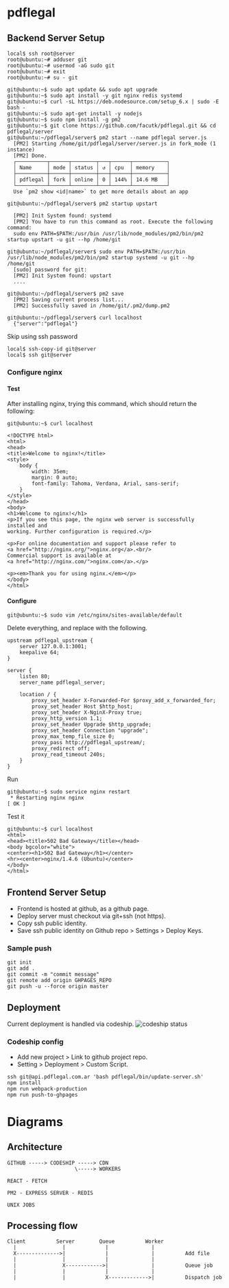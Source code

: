 # pdflegal

## Backend Server Setup

```
local$ ssh root@server
root@ubuntu:~# adduser git
root@ubuntu:~# usermod -aG sudo git
root@ubuntu:~# exit
root@ubuntu:~# su - git

git@ubuntu:~$ sudo apt update && sudo apt upgrade
git@ubuntu:~$ sudo apt install -y git nginx redis systemd
git@ubuntu:~$ curl -sL https://deb.nodesource.com/setup_6.x | sudo -E bash -
git@ubuntu:~$ sudo apt-get install -y nodejs
git@ubuntu:~$ sudo npm install -g pm2
git@ubuntu:~$ git clone https://github.com/facutk/pdflegal.git && cd pdflegal/server
git@ubuntu:~/pdflegal/server$ pm2 start --name pdflegal server.js
  [PM2] Starting /home/git/pdflegal/server/server.js in fork_mode (1 instance)
  [PM2] Done.
  ┌──────────┬──────┬────────┬───┬──────┬───────────┐
  │ Name     │ mode │ status │ ↺ │ cpu  │ memory    │
  ├──────────┼──────┼────────┼───┼──────┼───────────┤
  │ pdflegal │ fork │ online │ 0 │ 144% │ 14.6 MB   │
  └──────────┴──────┴────────┴───┴──────┴───────────┘
  Use `pm2 show <id|name>` to get more details about an app

git@ubuntu:~/pdflegal/server$ pm2 startup upstart

  [PM2] Init System found: systemd
  [PM2] You have to run this command as root. Execute the following command:
  sudo env PATH=$PATH:/usr/bin /usr/lib/node_modules/pm2/bin/pm2 startup upstart -u git --hp /home/git

git@ubuntu:~/pdflegal/server$ sudo env PATH=$PATH:/usr/bin /usr/lib/node_modules/pm2/bin/pm2 startup systemd -u git --hp /home/git
  [sudo] password for git:
  [PM2] Init System found: upstart
  ....

git@ubuntu:~/pdflegal/server$ pm2 save
  [PM2] Saving current process list...
  [PM2] Successfully saved in /home/git/.pm2/dump.pm2

git@ubuntu:~/pdflegal/server$ curl localhost
  {"server":"pdflegal"}

```

Skip using ssh password
```
local$ ssh-copy-id git@server
local$ ssh git@server
```

### Configure nginx

#### Test
After installing nginx, trying this command, which should return the following:

```
git@ubuntu:~$ curl localhost

<!DOCTYPE html>
<html>
<head>
<title>Welcome to nginx!</title>
<style>
    body {
        width: 35em;
        margin: 0 auto;
        font-family: Tahoma, Verdana, Arial, sans-serif;
    }
</style>
</head>
<body>
<h1>Welcome to nginx!</h1>
<p>If you see this page, the nginx web server is successfully installed and
working. Further configuration is required.</p>

<p>For online documentation and support please refer to
<a href="http://nginx.org/">nginx.org</a>.<br/>
Commercial support is available at
<a href="http://nginx.com/">nginx.com</a>.</p>

<p><em>Thank you for using nginx.</em></p>
</body>
</html>
```

#### Configure
```
git@ubuntu:~$ sudo vim /etc/nginx/sites-available/default
```

Delete everything, and replace with the following.

```
upstream pdflegal_upstream {
    server 127.0.0.1:3001;
    keepalive 64;
}

server {
    listen 80;
    server_name pdflegal_server;
    
    location / {
    	proxy_set_header X-Forwarded-For $proxy_add_x_forwarded_for;
    	proxy_set_header Host $http_host;
    	proxy_set_header X-NginX-Proxy true;
    	proxy_http_version 1.1;
    	proxy_set_header Upgrade $http_upgrade;
    	proxy_set_header Connection "upgrade";
    	proxy_max_temp_file_size 0;
    	proxy_pass http://pdflegal_upstream/;
    	proxy_redirect off;
    	proxy_read_timeout 240s;
    }
}
```

Run
```
git@ubuntu:~$ sudo service nginx restart
 * Restarting nginx nginx                                                [ OK ]
```

Test it
```
git@ubuntu:~$ curl localhost
<html>
<head><title>502 Bad Gateway</title></head>
<body bgcolor="white">
<center><h1>502 Bad Gateway</h1></center>
<hr><center>nginx/1.4.6 (Ubuntu)</center>
</body>
</html>
```

## Frontend Server Setup

- Frontend is hosted at github, as a github page.
- Deploy server must checkout via git+ssh (not https).
- Copy ssh public identity.
- Save ssh public identity on Github repo > Settings > Deploy Keys.

### Sample push
```
git init
git add .
git commit -m "commit message"
git remote add origin GHPAGES_REPO
git push -u --force origin master
```

## Deployment

Current deployment is handled via codeship.
![codeship status](https://codeship.com/projects/4f8c0be0-f2d5-0134-7372-3eafc7b1bd2f/status?branch=master)

### Codeship config

- Add new project > Link to github project repo.
- Setting > Deployment > Custom Script.

```
ssh git@api.pdflegal.com.ar 'bash pdflegal/bin/update-server.sh'
npm install
npm run webpack-production
npm run push-to-ghpages
```


# Diagrams

## Architecture

```
GITHUB -----> CODESHIP -----> CDN
                      \-----> WORKERS

REACT - FETCH

PM2 - EXPRESS SERVER - REDIS

UNIX JOBS

```


## Processing flow
```
Client          Server        Queue          Worker
  |               |             |              |
  X-------------->|             |              |          Add file
  |               |             |              |
  |               X------------>|              |          Queue job
  |               |             |              |
  |               |             X------------->|          Dispatch job

```